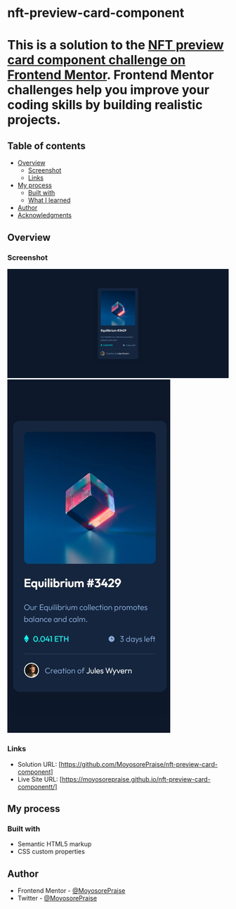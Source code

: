 # nft-preview-card-component

# This is a solution to the [NFT preview card component challenge on Frontend Mentor](https://www.frontendmentor.io/challenges/nft-preview-card-component-SbdUL_w0U). Frontend Mentor challenges help you improve your coding skills by building realistic projects. 

## Table of contents

- [Overview](#overview)
  - [Screenshot](#screenshot)
  - [Links](#links)
- [My process](#my-process)
  - [Built with](#built-with)
  - [What I learned](#what-i-learned)
- [Author](#author)
- [Acknowledgments](#acknowledgments)



## Overview
### Screenshot
![](design/desktop-design.jpg)
![](design/mobile-design.jpg)

### Links
- Solution URL: [https://github.com/MoyosorePraise/nft-preview-card-component]
- Live Site URL: [https://moyosorepraise.github.io/nft-preview-card-componentt/]

## My process
### Built with
- Semantic HTML5 markup
- CSS custom properties 


## Author
- Frontend Mentor - [@MoyosorePraise](https://www.frontendmentor.io/profile/MoyosorePraise)
- Twitter - [@MoyosorePraise](https://www.twitter.com/MoyosorePraise)
